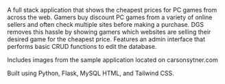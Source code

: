 A full stack application that shows the cheapest prices for PC games from across the web. Gamers buy discount PC games from a variety of online sellers and often check multiple sites before making a purchase. DGS removes this hassle by showing gamers which websites are selling their desired game for the cheapest price. Features an admin interface that performs basic CRUD functions to edit the database.

Includes images from the sample application located on carsonsytner.com

Built using Python, Flask, MySQL HTML, and Tailwind CSS.
